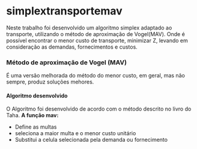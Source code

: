 # simplextransportemav
Neste trabalho foi desenvolvido um algoritmo simplex adaptado ao transporte, utilizando o método de aproximação de Vogel(MAV). Onde é possível encontrar o menor custo de transporte, minimizar Z, levando em consideração as demandas, fornecimentos e custos.

### Método de aproximação de Vogel (MAV)
É uma versão melhorada do método do menor custo, em geral, mas não sempre, produz soluções mehores.

#### Algoritmo desenvolvido
O Algoritmo foi desenvolvido de acordo com o método descrito no livro do Taha.
**A função mav:**
- Define as multas
- seleciona a maior multa e o menor custo unitário 
- Substitui a celula selecionada pela demanda ou fornecimento
